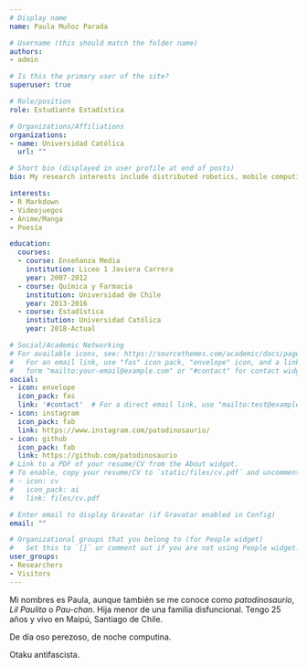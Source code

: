 ```yaml
---
# Display name
name: Paula Muñoz Parada

# Username (this should match the folder name)
authors:
- admin

# Is this the primary user of the site?
superuser: true

# Role/position
role: Estudiante Estadística

# Organizations/Affiliations
organizations:
- name: Universidad Católica
  url: ""

# Short bio (displayed in user profile at end of posts)
bio: My research interests include distributed robotics, mobile computing and programmable matter.

interests:
- R Markdown
- Videojuegos
- Anime/Manga
- Poesía

education:
  courses:
  - course: Enseñanza Media
    institution: Liceo 1 Javiera Carrera
    year: 2007-2012
  - course: Química y Farmacia
    institution: Universidad de Chile
    year: 2013-2016
  - course: Estadística
    institution: Universidad Católica
    year: 2018-Actual

# Social/Academic Networking
# For available icons, see: https://sourcethemes.com/academic/docs/page-builder/#icons
#   For an email link, use "fas" icon pack, "envelope" icon, and a link in the
#   form "mailto:your-email@example.com" or "#contact" for contact widget.
social:
- icon: envelope
  icon_pack: fas
  link: '#contact'  # For a direct email link, use "mailto:test@example.org".
- icon: instagram
  icon_pack: fab
  link: https://www.instagram.com/patodinosaurio/
- icon: github
  icon_pack: fab
  link: https://github.com/patodinosaurio
# Link to a PDF of your resume/CV from the About widget.
# To enable, copy your resume/CV to `static/files/cv.pdf` and uncomment the lines below.
# - icon: cv
#   icon_pack: ai
#   link: files/cv.pdf

# Enter email to display Gravatar (if Gravatar enabled in Config)
email: ""

# Organizational groups that you belong to (for People widget)
#   Set this to `[]` or comment out if you are not using People widget.
user_groups:
- Researchers
- Visitors
---
```


Mi nombres es Paula, aunque también se me conoce como *patodinosaurio*, 
*Lil Paulita* o *Pau-chan*. Hija menor de una familia disfuncional. Tengo 25 
años y vivo en Maipú, Santiago de Chile.

De día oso perezoso, de noche computina.

Otaku antifascista.
